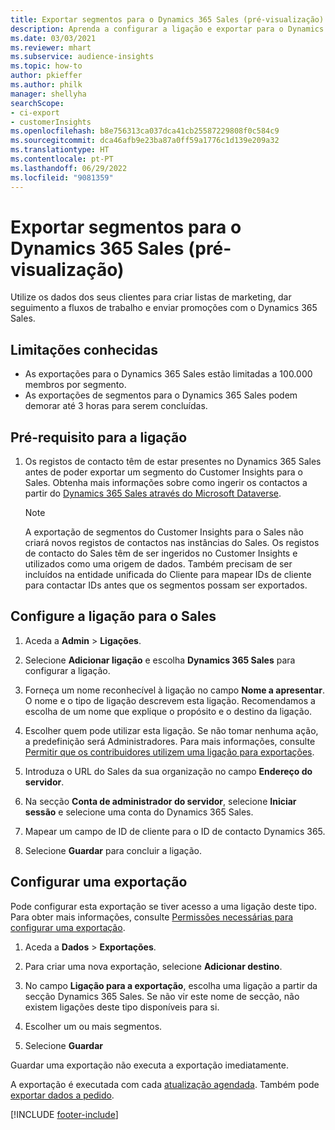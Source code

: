 ```yaml
---
title: Exportar segmentos para o Dynamics 365 Sales (pré-visualização)
description: Aprenda a configurar a ligação e exportar para o Dynamics 365 Sales.
ms.date: 03/03/2021
ms.reviewer: mhart
ms.subservice: audience-insights
ms.topic: how-to
author: pkieffer
ms.author: philk
manager: shellyha
searchScope:
- ci-export
- customerInsights
ms.openlocfilehash: b8e756313ca037dca41cb25587229808f0c584c9
ms.sourcegitcommit: dca46afb9e23ba87a0ff59a1776c1d139e209a32
ms.translationtype: HT
ms.contentlocale: pt-PT
ms.lasthandoff: 06/29/2022
ms.locfileid: "9081359"
---
```

# <a name="export-segments-to-dynamics-365-sales-preview"></a>Exportar segmentos para o Dynamics 365 Sales (pré-visualização)

Utilize os dados dos seus clientes para criar listas de marketing, dar seguimento a fluxos de trabalho e enviar promoções com o Dynamics 365 Sales.

## <a name="known-limitations"></a>Limitações conhecidas

- As exportações para o Dynamics 365 Sales estão limitadas a 100.000 membros por segmento.
- As exportações de segmentos para o Dynamics 365 Sales podem demorar até 3 horas para serem concluídas. 

## <a name="prerequisite-for-connection"></a>Pré-requisito para a ligação

1. Os registos de contacto têm de estar presentes no Dynamics 365 Sales antes de poder exportar um segmento do Customer Insights para o Sales. Obtenha mais informações sobre como ingerir os contactos a partir do [Dynamics 365 Sales através do Microsoft Dataverse](connect-dataverse-managed-lake.md).

   > [!NOTE]
   > A exportação de segmentos do Customer Insights para o Sales não criará novos registos de contactos nas instâncias do Sales. Os registos de contacto do Sales têm de ser ingeridos no Customer Insights e utilizados como uma origem de dados. Também precisam de ser incluídos na entidade unificada do Cliente para mapear IDs de cliente para contactar IDs antes que os segmentos possam ser exportados.

## <a name="set-up-the-connection-to-sales"></a>Configure a ligação para o Sales

1. Aceda a **Admin** > **Ligações**.

1. Selecione **Adicionar ligação** e escolha **Dynamics 365 Sales** para configurar a ligação.

1. Forneça um nome reconhecível à ligação no campo **Nome a apresentar**. O nome e o tipo de ligação descrevem esta ligação. Recomendamos a escolha de um nome que explique o propósito e o destino da ligação.

1. Escolher quem pode utilizar esta ligação. Se não tomar nenhuma ação, a predefinição será Administradores. Para mais informações, consulte [Permitir que os contribuidores utilizem uma ligação para exportações](connections.md#allow-contributors-to-use-a-connection-for-exports).

1. Introduza o URL do Sales da sua organização no campo **Endereço do servidor**.

1. Na secção **Conta de administrador do servidor**, selecione **Iniciar sessão** e selecione uma conta do Dynamics 365 Sales.

1. Mapear um campo de ID de cliente para o ID de contacto Dynamics 365.

1. Selecione **Guardar** para concluir a ligação. 

## <a name="configure-an-export"></a>Configurar uma exportação

Pode configurar esta exportação se tiver acesso a uma ligação deste tipo. Para obter mais informações, consulte [Permissões necessárias para configurar uma exportação](export-destinations.md#set-up-a-new-export).

1. Aceda a **Dados** > **Exportações**.

1. Para criar uma nova exportação, selecione **Adicionar destino**.

1. No campo **Ligação para a exportação**, escolha uma ligação a partir da secção Dynamics 365 Sales. Se não vir este nome de secção, não existem ligações deste tipo disponíveis para si.

1. Escolher um ou mais segmentos.

1. Selecione **Guardar**

Guardar uma exportação não executa a exportação imediatamente.

A exportação é executada com cada [atualização agendada](system.md#schedule-tab). Também pode [exportar dados a pedido](export-destinations.md#run-exports-on-demand). 

[!INCLUDE [footer-include](includes/footer-banner.md)]
